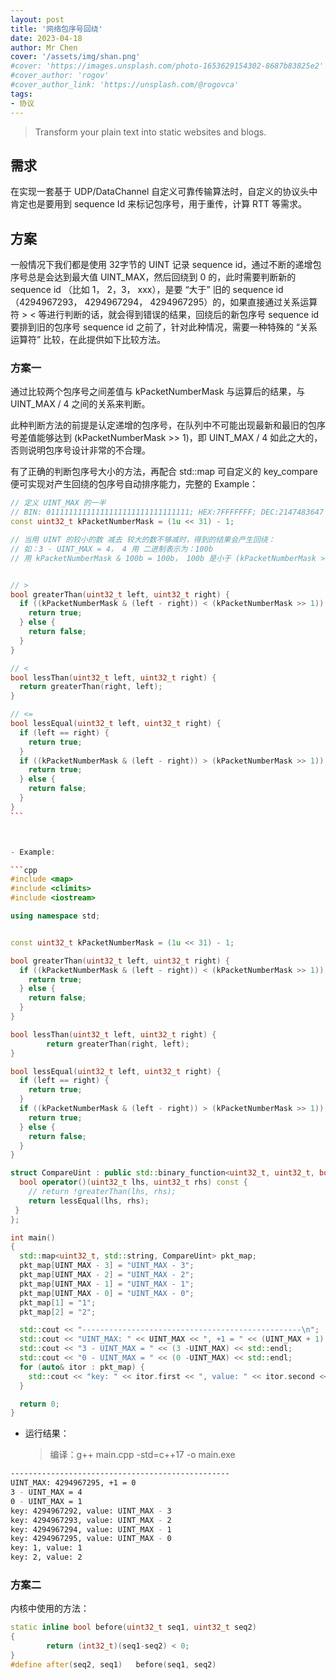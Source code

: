 ```yaml
---
layout: post
title: '网络包序号回绕'
date: 2023-04-18
author: Mr Chen
cover: '/assets/img/shan.png'
#cover: 'https://images.unsplash.com/photo-1653629154302-8687b83825e2'
#cover_author: 'rogov'
#cover_author_link: 'https://unsplash.com/@rogovca'
tags: 
- 协议
---
```


> Transform your plain text into static websites and blogs.

## 需求

在实现一套基于 UDP/DataChannel 自定义可靠传输算法时，自定义的协议头中肯定也是要用到 sequence Id 来标记包序号，用于重传，计算 RTT 等需求。


## 方案

一般情况下我们都是使用 32字节的 UINT 记录 sequence id，通过不断的递增包序号总是会达到最大值 UINT_MAX，然后回绕到 0 的，此时需要判断新的 sequence id （比如 1， 2，3， xxx），是要 “大于” 旧的 sequence id （4294967293， 4294967294， 4294967295）的，如果直接通过关系运算符  >  < 等进行判断的话，就会得到错误的结果，回绕后的新包序号 sequence id 要排到旧的包序号 sequence id 之前了，针对此种情况，需要一种特殊的 “关系运算符” 比较，在此提供如下比较方法。

### 方案一

通过比较两个包序号之间差值与 kPacketNumberMask 与运算后的结果，与 UINT_MAX / 4 之间的关系来判断。

此种判断方法的前提是认定递增的包序号，在队列中不可能出现最新和最旧的包序号差值能够达到 (kPacketNumberMask >> 1)，即 UINT_MAX / 4 如此之大的，否则说明包序号设计非常的不合理。

有了正确的判断包序号大小的方法，再配合 std::map 可自定义的 key_compare 便可实现对产生回绕的包序号自动排序能力，完整的 Example：

```cpp
// 定义 UINT_MAX 的一半
// BIN: 01111111111111111111111111111111; HEX:7FFFFFFF; DEC:2147483647
const uint32_t kPacketNumberMask = (1u << 31) - 1; 

// 当用 UINT 的较小的数 减去 较大的数不够减时，得到的结果会产生回绕：
// 如：3 - UINT_MAX = 4， 4 用 二进制表示为：100b
// 用 kPacketNumberMask & 100b = 100b， 100b 是小于 (kPacketNumberMask >> 1) 的，结果为 true；


// >
bool greaterThan(uint32_t left, uint32_t right) {
  if ((kPacketNumberMask & (left - right)) < (kPacketNumberMask >> 1)) {
    return true;
  } else {
    return false;
  }
}

// <
bool lessThan(uint32_t left, uint32_t right) {
  return greaterThan(right, left);
}

// <=
bool lessEqual(uint32_t left, uint32_t right) {
  if (left == right) {
    return true;
  }
  if ((kPacketNumberMask & (left - right)) > (kPacketNumberMask >> 1)) {
    return true;
  } else {
    return false;
  }
}
​```



- Example:

​```cpp
#include <map>
#include <climits>
#include <iostream>

using namespace std;


const uint32_t kPacketNumberMask = (1u << 31) - 1;

bool greaterThan(uint32_t left, uint32_t right) {
  if ((kPacketNumberMask & (left - right)) < (kPacketNumberMask >> 1)) {
    return true;
  } else {
    return false;
  }
}

bool lessThan(uint32_t left, uint32_t right) {
        return greaterThan(right, left);
}

bool lessEqual(uint32_t left, uint32_t right) {
  if (left == right) {
    return true;
  }
  if ((kPacketNumberMask & (left - right)) > (kPacketNumberMask >> 1)) {
    return true;
  } else {
    return false;
  }
}

struct CompareUint : public std::binary_function<uint32_t, uint32_t, bool> {
  bool operator()(uint32_t lhs, uint32_t rhs) const {
    // return !greaterThan(lhs, rhs);
    return lessEqual(lhs, rhs);
 }
};

int main()
{
  std::map<uint32_t, std::string, CompareUint> pkt_map;
  pkt_map[UINT_MAX - 3] = "UINT_MAX - 3";
  pkt_map[UINT_MAX - 2] = "UINT_MAX - 2";
  pkt_map[UINT_MAX - 1] = "UINT_MAX - 1";
  pkt_map[UINT_MAX - 0] = "UINT_MAX - 0";
  pkt_map[1] = "1";
  pkt_map[2] = "2";

  std::cout << "-------------------------------------------------\n";
  std::cout << "UINT_MAX: " << UINT_MAX << ", +1 = " << (UINT_MAX + 1) << std::endl;
  std::cout << "3 - UINT_MAX = " << (3 -UINT_MAX) << std::endl;
  std::cout << "0 - UINT_MAX = " << (0 -UINT_MAX) << std::endl;
  for (auto& itor : pkt_map) {
    std::cout << "key: " << itor.first << ", value: " << itor.second << std::endl;
  }

  return 0;
}
```


- 运行结果：

  > 编译：g++  main.cpp -std=c++17  -o main.exe

```bash
-------------------------------------------------
UINT_MAX: 4294967295, +1 = 0
3 - UINT_MAX = 4
0 - UINT_MAX = 1
key: 4294967292, value: UINT_MAX - 3
key: 4294967293, value: UINT_MAX - 2
key: 4294967294, value: UINT_MAX - 1
key: 4294967295, value: UINT_MAX - 0
key: 1, value: 1
key: 2, value: 2
```

### 方案二
内核中使用的方法：

```cpp
static inline bool before(uint32_t seq1, uint32_t seq2)
{
        return (int32_t)(seq1-seq2) < 0;
}
#define after(seq2, seq1)   before(seq1, seq2)
```